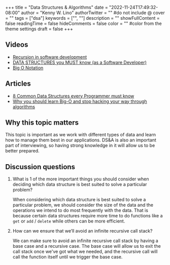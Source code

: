 +++
title = "Data Structures & Algorithms"
date = "2022-11-24T17:49:32-08:00"
author = "Kenny W. Lino"
authorTwitter = "" #do not include @
cover = ""
tags = ["dsa"]
keywords = ["", ""]
description = ""
showFullContent = false
readingTime = false
hideComments = false
color = "" #color from the theme settings
draft = false
+++

## Videos

- [Recursion in software development](https://www.youtube.com/watch?v=vPEJSJMg4jY)
- [DATA STRUCTURES you MUST know (as a Software Developer)](https://www.youtube.com/watch?v=sVxBVvlnJsM)
- [Big O Notation](https://www.youtube.com/watch?v=v4cd1O4zkGw)

## Articles

- [8 Common Data Structures every Programmer must know](https://towardsdatascience.com/8-common-data-structures-every-programmer-must-know-171acf6a1a42)
- [Why you should learn Big-O and stop hacking your way through algorithms](https://triplebyte.com/blog/why-you-should-learn-big-o-and-stop-hacking-your-way-through-algorithms)

## Why this topic matters

This topic is important as we work with different types of data and learn how to manage them best in our applications. DS&A is also an important part of interviewing, so having strong knowledge in it will allow us to be better prepared.

## Discussion questions

1. What is 1 of the more important things you should consider when deciding which data structure is best suited to solve a particular problem?

    When considering which data structure is best suited to solve a particular problem, we should consider the size of the data and the operations we intend to do most frequently with the data. That is because certain data structures require more time to do functions like a `get` or `add` / `delete` while others can be more efficient. 

2. How can we ensure that we’ll avoid an infinite recursive call stack?

    We can make sure to avoid an infinite recursive call stack by having a base case and a recursive case. The base case will allow us to exit the call stack once we've got what we needed, and the recursive call will call the function itself until we trigger the base case.
